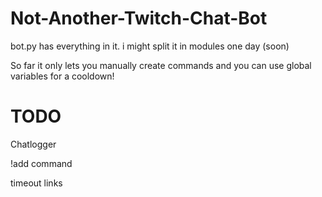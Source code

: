 # Not-Another-Twitch-Chat-Bot

bot.py has everything in it. i might split it in modules one day (soon)

So far it only lets you manually create commands and you can use global variables for a cooldown!



# TODO

Chatlogger

!add command

timeout links
